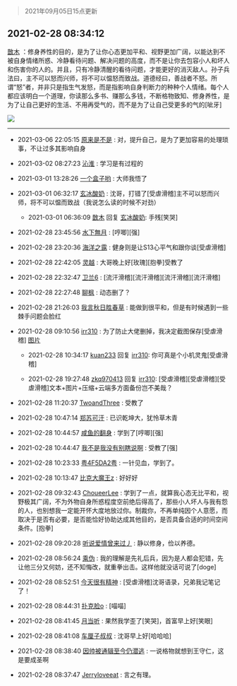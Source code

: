 > 2021年09月05日15点更新
<link rel="stylesheet" href="https://cdn.jsdelivr.net/gh/taotie6/sampleJSON@main/css/photo_show.css">


 ## 2021-02-28 08:34:12 

 [㪚木](https://www.coolapk.com/feed/25180863?shareKey=NjJjN2Q2Mjg0YThkNjEzMTc3Yzg~) ：修身养性的目的，是为了让你心态更加平和、视野更加广阔，以能达到不被自身情绪所惑、冷静看待问题、解决问题的高度，而不是让你去包容小人和坏人和伤害你的人的。并且，只有冷静清醒的看待问题，才能更好的消灭敌人。孙子兵法曰，主不可以怒而兴师，将不可以愠怒而致战。道德经曰，善战者不怒<!--break-->。所谓“怒”者，并非只是指生气发怒，而是指影响自身判断力的种种个人情绪。每个人都应该明白一个道理，你读那么多书、赚那么多钱，不断格物致知、修身养性，是为了让自己更好的生活、不用再受气的，而不是为了让自己受更多的气的[呲牙] 

<div class="album">
<img class="img-item" src="http://image.coolapk.com/feed/2020/0414/12/1648114_a9f56e16_8557_8404@240x240.gif" />
</div>

 ------- 

- 2021-03-06 22:05:15 [原来是不是](uid=4352578) : 对，提升自己，是为了更加容易的处理琐事，不让过多其影响自身 

- 2021-03-02 08:27:23 [沁淮](uid=2737040) : 学习是有过程的 

- 2021-03-01 13:28:26 [一个盒子哟](uid=3600732) : 大师我悟了 

- 2021-03-01 06:32:17 [玄冰酸奶](uid=1931184) : 沈哥，打错了[受虐滑稽]主不可以怒而兴师，将不可以愠而致战（我说怎么读的时候不对劲） 

    - 2021-03-01 06:36:09 [㪚木](uid=1081091) 回复 [玄冰酸奶](uid=1931184): 手残[笑哭] 

- 2021-02-28 23:45:56 [水下無月](uid=1359424) : [哼唧][强] 

- 2021-02-28 23:20:36 [海洋之露](uid=1111949) : 健身则是让S13心平气和跟你谈[受虐滑稽] 

- 2021-02-28 22:42:05 [灵越](uid=1324630) : 大哥晚上好[玫瑰][抱拳]受教了 

- 2021-02-28 22:32:47 [卫兰6](uid=1286107) : [流汗滑稽][流汗滑稽][流汗滑稽][流汗滑稽] 

- 2021-02-28 22:27:48 [聊枫](uid=2408757) : 动态删了？ 

- 2021-02-28 21:26:03 [我言秋日胜春草](uid=1621731) : 能做到很平和，但是有时候遇到一些棘手问题会脸红 

- 2021-02-28 09:10:56 [irr310](uid=636373) : 为了防止大佬删掉，我决定截图保存[受虐滑稽] [图片](http://image.coolapk.com/feed/2021/0228/09/636373_4348b8ae_4655_684@1080x2340.jpeg)

    - 2021-02-28 10:34:17 [kuan233](uid=867999) 回复 [irr310](uid=636373): 你可真是个小机灵鬼[受虐滑稽] 

    - 2021-02-28 19:27:48 [zkq970413](uid=1309703) 回复 [irr310](uid=636373): [受虐滑稽][受虐滑稽][受虐滑稽]文本+图片+压缩+云端多方面备份岂不美哉？ 

- 2021-02-28 11:20:37 [TwoandThree](uid=1328568) : 受教了 

- 2021-02-28 10:47:14 [郑苏可汗](uid=678781) : 已识乾坤大，犹怜草木青 

- 2021-02-28 10:44:57 [咸鱼的翻身](uid=3945270) : 学到了[哼唧][强] 

- 2021-02-28 10:44:47 [我不是我没有别瞎说啊](uid=2231912) : 受教了[强] 

- 2021-02-28 10:23:33 [粤4F5DA2粤](uid=983185) : 一针见血，学到了。 

- 2021-02-28 10:13:47 [比克大魔王z](uid=824574) : 好好好 

- 2021-02-28 09:32:43 [ChoueerLee](uid=1955768) : 学到了一点，就算我心态无比平和，视野极其广阔，不为外物自身所惑程度空前绝后得高了，那些小人坏人与我有怨的人，也别想我一定能开怀大度地放过你。制裁你，不再单纯因个人意愿，而取决于是否有必要，是否能恰好协助达成其他目的，是否具备合适的时间空间条件。[抱拳] 

- 2021-02-28 09:20:28 [听说爱情曾来过丿](uid=3065143) : 静以修身，俭以养德。 

- 2021-02-28 08:56:24 [乘伪](uid=3843637) : 我的理解是先礼后兵，因为是人都会犯错，先让他三分又何妨，还不知悔改，就重拳出击。这样他就没话可说了[doge] 

- 2021-02-28 08:52:51 [今天很有精神](uid=3003957) : [受虐滑稽]沈哥语录，兄弟我记笔记了！ 

- 2021-02-28 08:44:31 [扑克脸o](uid=688494) : [喵喵] 

- 2021-02-28 08:41:45 [月当听](uid=597742) : 果然我学歪了[笑哭]，首富早上好[笑眼] 

- 2021-02-28 08:41:08 [车厘子叔叔](uid=1756803) : 沈哥早上好[哈哈哈] 

- 2021-02-28 08:38:40 [因帅被通辑至今仍潜逃](uid=832365) : 一说格物就想到王守仁，这是要成圣啊 

- 2021-02-28 08:37:47 [Jerryloveeat](uid=3750411) : 言之有理。 

